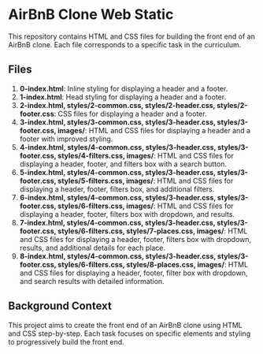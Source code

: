 # AirBnB Clone Web Static

This repository contains HTML and CSS files for building the front end of an AirBnB clone. Each file corresponds to a specific task in the curriculum.

## Files

1. **0-index.html**: Inline styling for displaying a header and a footer.
2. **1-index.html**: Head styling for displaying a header and a footer.
3. **2-index.html, styles/2-common.css, styles/2-header.css, styles/2-footer.css**: CSS files for displaying a header and a footer.
4. **3-index.html, styles/3-common.css, styles/3-header.css, styles/3-footer.css, images/**: HTML and CSS files for displaying a header and a footer with improved styling.
5. **4-index.html, styles/4-common.css, styles/3-header.css, styles/3-footer.css, styles/4-filters.css, images/**: HTML and CSS files for displaying a header, footer, and filters box with a search button.
6. **5-index.html, styles/4-common.css, styles/3-header.css, styles/3-footer.css, styles/5-filters.css, images/**: HTML and CSS files for displaying a header, footer, filters box, and additional filters.
7. **6-index.html, styles/4-common.css, styles/3-header.css, styles/3-footer.css, styles/6-filters.css, images/**: HTML and CSS files for displaying a header, footer, filters box with dropdown, and results.
8. **7-index.html, styles/4-common.css, styles/3-header.css, styles/3-footer.css, styles/6-filters.css, styles/7-places.css, images/**: HTML and CSS files for displaying a header, footer, filters box with dropdown, results, and additional details for each place.
9. **8-index.html, styles/4-common.css, styles/3-header.css, styles/3-footer.css, styles/6-filters.css, styles/8-places.css, images/**: HTML and CSS files for displaying a header, footer, filter box with dropdown, and search results with detailed information.

## Background Context

This project aims to create the front end of an AirBnB clone using HTML and CSS step-by-step. Each task focuses on specific elements and styling to progressively build the front end. 
